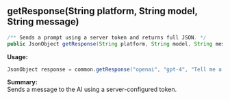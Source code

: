 ## getResponse(String platform, String model, String message)

```java
/** Sends a prompt using a server token and returns full JSON. */
public JsonObject getResponse(String platform, String model, String message)
```

**Usage:**
```java
JsonObject response = common.getResponse("openai", "gpt-4", "Tell me a story.");
```

**Summary:**  
Sends a message to the AI using a server-configured token.
